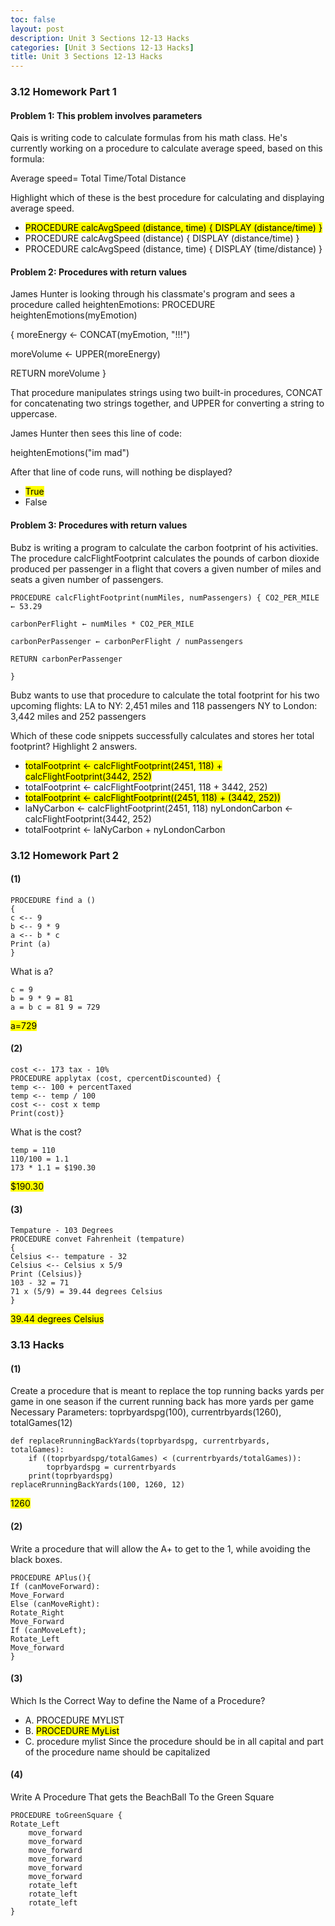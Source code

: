 ```yaml
---
toc: false
layout: post
description: Unit 3 Sections 12-13 Hacks
categories: [Unit 3 Sections 12-13 Hacks]
title: Unit 3 Sections 12-13 Hacks
---
```


### 3.12 Homework Part 1
#### Problem 1: This problem involves parameters

Qais is writing code to calculate formulas from his math class. He's currently working on a procedure to calculate average speed, based on this formula:

Average speed=
Total Time/Total Distance

Highlight which of these is the best procedure for calculating and displaying average speed.
- <mark>PROCEDURE calcAvgSpeed (distance, time) { DISPLAY (distance/time) }</mark>
- PROCEDURE calcAvgSpeed (distance) { DISPLAY (distance/time) }
- PROCEDURE calcAvgSpeed (distance, time) { DISPLAY (time/distance) }


#### Problem 2: Procedures with return values

James Hunter is looking through his classmate's program and sees a procedure called heightenEmotions: PROCEDURE heightenEmotions(myEmotion)

{ moreEnergy ← CONCAT(myEmotion, "!!!")

moreVolume ← UPPER(moreEnergy)

RETURN moreVolume }

That procedure manipulates strings using two built-in procedures, CONCAT for concatenating two strings together, and UPPER for converting a string to uppercase.

James Hunter then sees this line of code:

heightenEmotions("im mad")

After that line of code runs, will nothing be displayed?

- <mark>True</mark>
- False

#### Problem 3: Procedures with return values

Bubz is writing a program to calculate the carbon footprint of his activities. The procedure calcFlightFootprint calculates the pounds of carbon dioxide produced per passenger in a flight that covers a given number of miles and seats a given number of passengers.

```
PROCEDURE calcFlightFootprint(numMiles, numPassengers) { CO2_PER_MILE ← 53.29

carbonPerFlight ← numMiles * CO2_PER_MILE

carbonPerPassenger ← carbonPerFlight / numPassengers

RETURN carbonPerPassenger

}
```

Bubz wants to use that procedure to calculate the total footprint for his two upcoming flights: LA to NY: 2,451 miles and 118 passengers NY to London: 3,442 miles and 252 passengers

Which of these code snippets successfully calculates and stores her total footprint? Highlight 2 answers.

- <mark>totalFootprint ← calcFlightFootprint(2451, 118) + calcFlightFootprint(3442, 252)</mark>
- totalFootprint ← calcFlightFootprint(2451, 118 + 3442, 252)
- <mark>totalFootprint ← calcFlightFootprint((2451, 118) + (3442, 252))</mark>
- laNyCarbon ← calcFlightFootprint(2451, 118) nyLondonCarbon ← calcFlightFootprint(3442, 252) 
- totalFootprint ← laNyCarbon + nyLondonCarbon


### 3.12 Homework Part 2
#### (1)
```
PROCEDURE find a ()
{ 
c <-- 9
b <-- 9 * 9
a <-- b * c
Print (a)
}
```
What is a?
```
c = 9
b = 9 * 9 = 81
a = b c = 81 9 = 729
```
<mark>a=729</mark>

#### (2)
```
cost <-- 173 tax - 10%
PROCEDURE applytax (cost, cpercentDiscounted) { 
temp <-- 100 + percentTaxed
temp <-- temp / 100
cost <-- cost x temp
Print(cost)}
```
What is the cost?

```
temp = 110
110/100 = 1.1
173 * 1.1 = $190.30
```
<mark>$190.30</mark>
#### (3)
```
Tempature - 103 Degrees
PROCEDURE convet Fahrenheit (tempature)
{
Celsius <-- tempature - 32
Celsius <-- Celsius x 5/9
Print (Celsius)}
103 - 32 = 71
71 x (5/9) = 39.44 degrees Celsius
}
```
<mark>39.44 degrees Celsius</mark>

### 3.13 Hacks
#### (1)
Create a procedure that is meant to replace the top running backs yards per game in one season if the current running back has more yards per game
Necessary Parameters: toprbyardspg(100), currentrbyards(1260), totalGames(12)

```
def replaceRrunningBackYards(toprbyardspg, currentrbyards, totalGames):
    if ((toprbyardspg/totalGames) < (currentrbyards/totalGames)):
        toprbyardspg = currentrbyards
    print(toprbyardspg)
replaceRrunningBackYards(100, 1260, 12)
```

<mark>1260</mark>

#### (2)
Write a procedure that will allow the A+ to get to the 1, while avoiding the black boxes.

```
PROCEDURE APlus(){
If (canMoveForward):
Move_Forward
Else (canMoveRight):
Rotate_Right
Move_Forward
If (canMoveLeft);
Rotate_Left
Move_forward
}
```
#### (3)
Which Is the Correct Way to define the Name of a Procedure?
- A. PROCEDURE MYLIST
- B. <mark>PROCEDURE MyList</mark>
- C. procedure mylist
Since the procedure should be in all capital and part of the procedure name should be capitalized

#### (4)
Write A Procedure That gets the BeachBall To the Green Square
```
PROCEDURE toGreenSquare {
Rotate_Left
    move_forward
    move_forward
    move_forward
    move_forward
    move_forward
    move_forward
    rotate_left
    rotate_left
    rotate_left
}
```






